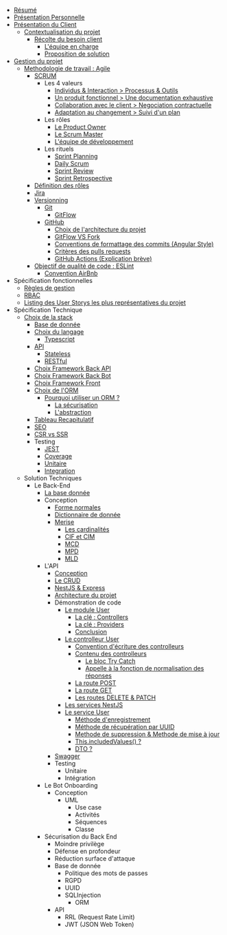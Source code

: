- <a href='./resume.md'>Résumé</a>
- <a href='./self-pres.md'>Présentation Personnelle</a>
- <a href='./project-pres.md'>Présentation du Client</a>
  - <a href='./project-pres.md#context'>Contextualisation du projet</a>
    - <a href='./project-pres#client'>Récolte du besoin client</a>
      - <a href='./project-pres.md#team'>L'équipe en charge</a>
      - <a href='./project-pres.md#proposition-de-solution--discord-vs-from-sratch'>Proposition de solution</a>
- <a href='./project-management.md'>Gestion du projet</a>
  - <a href='./project-management.md#méthodologie-de-travail--agile'>Methodologie de travail : Agile
      - <a href='./project-management.md#scrum'>SCRUM</a>
        - Les 4 valeurs
          - <a href='./project-management.md#individus--interaction--processus--outils'>Individus & Interaction > Processus & Outils</a>
          - <a href='./project-management.md#un-produit-fonctionnel--une-documentation-exhaustive'>Un produit fonctionnel > Une documentation exhaustive</a>
          - <a href='./project-management.md#collaboration-avec-le-client--negociation-contractuelle'>Collaboration avec le client > Negociation contractuelle</a>
          - <a href='./project-management.md#adaptation-au-changement--suivi-dun-plan'>Adaptation au changement > Suivi d'un plan</a>
        - Les rôles
          - <a href='./project-management.md#product-owner'>Le Product Owner</a>
          - <a href='./project-management.md#le-scrum-master'>Le Scrum Master</a>
          - <a href='./project-management.md#léquipe-de-développement'>L'équipe de développement</a>
        - Les rituels
          - <a href='./project-management.md#sprint-planning'>Sprint Planning</a>
          - <a href='./project-management.md#daily-scrum'>Daily Scrum</a>
          - <a href='./project-management.md#sprint-review'>Sprint Review</a>
          - <a href='./project-management.md#sprint-retrospective'>Sprint Retrospective</a>
      - <a href='./project-management.md#définition-des-rôles'>Définition des rôles</a>
      - <a href='./project-management.md#jira'>Jira</a>
    - <a href='./project-management.md#versionning'>Versionning</a>
      - <a href='./project-management.md#git'>Git</a>
        - <a href='./project-management.md#gitflow'>GitFlow</a>
      - <a href='./project-management.md#github'>GitHub</a>
        - <a href='./project-management.md#mono-repository-vs-multi-repository'>Choix de l'architecture du projet</a>
        - <a href='./project-management.md#gitflow-vs-fork'>GitFlow VS Fork</a>
        - <a href='./project-management.md#convention-de-formatage-des-commits'>Conventions de formattage des commits (Angular Style)</a>
        - <a href='./project-management.md#critères-des-pull-requests'>Critères des pulls requests</a>
        - <a href='./project-management.md#github-actions'>GitHub Actions (Explication brève)</a>
    - <a href='./project-management.md#qualité-de-code--eslint'>Objectif de qualité de code : ESLint</a>
      - <a href='./project-management.md#la-convention-airbnb'>Convention AirBnb</a>
- Spécification fonctionnelles
  - <a href='./gestion-rules.md'>Règles de gestion</a>
  - <a href='./rbac.md'>RBAC</a>
  - <a href='./user-stories.md'>Listing des User Storys les plus représentatives du projet</a>
- Spécification Technique
  - <a href='./stack-choice.md'>Choix de la stack</a>
    - <a href='./stack-choice.md#la-base-de-données--postgresql'>Base de donnée</a>
    - <a href='./stack-choice.md#choix-du-langage'>Choix du langage</a>
      - <a href='./stack-choice.md#typescript'>Typescript</a>
    - <a href='./stack-choice.md#api'>API</a>
      - <a href='./stack-choice.md#stateless'>Stateless</a>
      - <a href='./stack-choice.md#restful-api'>RESTful</a>
    - <a href='./stack-choice.md#analyse-du-framework-back-end-api'>Choix Framework Back API</a>
    - <a href='./stack-choice.md#choix-du-framework-back-end-bot'>Choix Framework Back Bot</a>
    - <a href='./stack-choice.md#analyse-du-framework-front-end'>Choix Framework Front</a>
    - <a href='./stack-choice.md#analyse-de-lorm-object-relationnal-mapping'>Choix de l'ORM</a>
      - <a href='./stack-choice.md#pourquoi-utiliser-un-orm'>Pourquoi utiliser un ORM ?</a>
        - <a href='./stack-choice.md#la-sécurisation'>La sécurisation</a>
        - <a href='./stack-choice.md#labstraction'>L'abstraction</a>
    - <a href='./stack-choice.md#tableau-récapitulatif'>Tableau Recapitulatif</a>
    - <a href='./stack-choice.md#seo'>SEO</a>
    - <a href='./stack-choice.md#csr'>CSR vs SSR</a>
    - Testing
      - <a href='./stack-choice.md#jest'>JEST</a>
      - <a href='./stack-choice.md#coverage'>Coverage</a>
      - <a href='./stack-choice.md#le-test-unitaire'>Unitaire</a>
      - <a href='./stack-choice.md#le-test-dintégration'>Integration</a>
  - Solution Techniques
    - Le Back-End
      -  <a href='technical-solutions/backend/database.md'>La base donnée</a>
        - Conception
          - <a href='technical-solutions/backend/database.md#formes-normales'>Forme normales</a>
          - <a href='technical-solutions/backend/database.md#dictionnaire-de-donnée'>Dictionnaire de donnée</a>
          - <a href='technical-solutions/backend/database.md#merise'>Merise</a>
            - <a href='technical-solutions/backend/database.md#les-cardinalités'>Les cardinalités</a>
            - <a href='technical-solutions/backend/database.md#cif-ou-cim'>CIF et CIM</a>
            - <a href='technical-solutions/backend/database.md#mcd-modèle-conceptuel-de-donnée'>MCD</a>
            - <a href='technical-solutions/backend/database.md#mpd-modèle-physique-de-donnée'>MPD</a>
            - <a href='technical-solutions/backend/database.md#mld-modèle-logique-de-donnée'>MLD</a>
      - L'API
        - <a href='technical-solutions/backend/api.md#conception'>Conception</a>
        - <a href='technical-solutions/backend/api.md#crud-create-read-update-delete'>Le CRUD</a>
        - <a href='technical-solutions/backend/api.md#nestjs--express'>NestJS & Express</a>
        - <a href='technical-solutions/backend/api.md#architecture-de-lapi--nestjs'>Architecture du projet</a>
        - Démonstration de code
          - <a href='technical-solutions/backend/api.md#le-module--user'>Le module User</a>
            - <a href='technical-solutions/backend/api.md#la-clé-controllers'>La clé : Controllers</a>
            - <a href='technical-solutions/backend/api.md#la-clé-providers'>La clé : Providers</a>
            - <a href='technical-solutions/backend/api.md#conclusion-module'>Conclusion</a>
          - <a href='technical-solutions/backend/api.md#le-controlleur--user'>Le controlleur User</a>
            - <a href='technical-solutions/backend/api.md#conventions-décriture-des-controlleurs'>Convention d'écriture des controlleurs</a>
            - <a href='technical-solutions/backend/api.md#contenu-des-controlleurs'>Contenu des controlleurs</a>
              - <a href='technical-solutions/backend/api.md#le-bloc-try-catch'>Le bloc Try Catch</a>
              - <a href='technical-solutions/backend/api.md#appelle-à-la-fonction-de-normalisation-des-réponses'>Appelle à la fonction de normalisation des réponses</a>
            - <a href='technical-solutions/backend/api.md#la-route-post'>La route POST</a>
            - <a href='technical-solutions/backend/api.md#la-route-get'>La route GET</a>
            - <a href='technical-solutions/backend/api.md#les-routes-delete--patch'>Les routes DELETE & PATCH</a>
          - <a href='technical-solutions/backend/api.md#les-services'>Les services NestJS</a>
          - <a href='technical-solutions/backend/api.md#le-service--user'>Le service User</a>
            - <a href='technical-solutions/backend/api.md#méthode-denregistrement'>Méthode d'enregistrement</a>
            - <a href='technical-solutions/backend/api.md#méthode-de-récupération-par-uuid'>Méthode de récupération par UUID</a>
            - <a href='technical-solutions/backend/api.md#methode-de-suppression--methode-de-mise-à-jour'>Methode de suppression & Methode de mise à jour</a>
            - <a href='technical-solutions/backend/api.md#thisincludedvalues'>This.includedValues() ?</a>
            - <a href='technical-solutions/backend/api.md#dto'>DTO ?</a>
        - <a href='technical-solutions/backend/api.md#swagger'>Swagger</a>
        - Testing
          - Unitaire
          - Intégration
      - Le Bot Onboarding
        - Conception
          - UML
            - Use case
            - Activités
            - Séquences
            - Classe
      - Sécurisation du Back End
          - Moindre privilège
          - Défense en profondeur
          - Réduction surface d'attaque
        - Base de donnée
          - Politique des mots de passes
          - RGPD
          - UUID
          - SQLInjection
            - ORM
        - API
          - RRL (Request Rate Limit)
          - JWT (JSON Web Token)